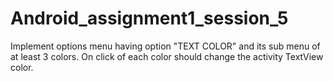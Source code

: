 # Android_assignment1_session_5
Implement options menu having option "TEXT COLOR" and its sub menu of at least 3 colors. 
On click of each color should change the activity TextView color.
